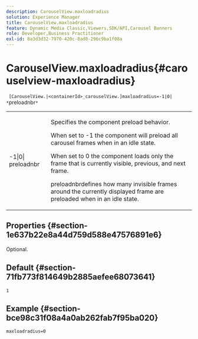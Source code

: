 ```yaml
---
description: CarouselView.maxloadradius
solution: Experience Manager
title: CarouselView.maxloadradius
feature: Dynamic Media Classic,Viewers,SDK/API,Carousel Banners
role: Developer,Business Practitioner
exl-id: 8a3d3d32-7970-420c-8ad8-296c9ba1f08a
---
```

# CarouselView.maxloadradius{#carouselview-maxloadradius}

` [CarouselView.|<containerId>_carouselView.]maxloadradius=-1|0| *`preloadnbr`*`

<table id="table_B3B03B00DCF0466DB332E851F4DDF610"> 
 <tbody> 
  <tr> 
   <td> <p> <span class="codeph"> -1|0|<span class="varname"> preloadnbr</span></span> </p> </td> 
   <td> <p>Specifies the component preload behavior. </p> <p>When set to <span class="codeph"> -1</span> the component will preload all carousel frames when in an idle state. </p> <p>When set to <span class="codeph"> 0</span> the component loads only the frame that is currently visible, previous, and next frame. </p> <p><span class="codeph"><span class="varname"> preloadnbr</span></span>defines how many invisible frames around the currently displayed frame are preloaded when in an idle state. </p> </td> 
  </tr> 
 </tbody> 
</table>

## Properties {#section-1e637b22e8a44d759d588e47576891e6}

Optional.

## Default {#section-71fb773f814649b2885aefee68073641}

`1`

## Example {#section-bce98c31f08a4a0ab262fab7f95ba020}

`maxloadradius=0`
